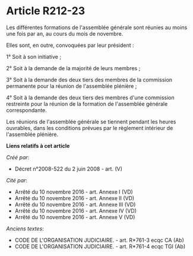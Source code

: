 # Article R212-23

Les différentes formations de l'assemblée générale sont réunies au moins une fois par an, au cours du mois de novembre.

Elles sont, en outre, convoquées par leur président :

1° Soit à son initiative ;

2° Soit à la demande de la majorité de leurs membres ;

3° Soit à la demande des deux tiers des membres de la commission permanente pour la réunion de l'assemblée plénière ;

4° Soit à la demande des deux tiers des membres d'une commission restreinte pour la réunion de la formation de l'assemblée
générale correspondante.

Les réunions de l'assemblée générale se tiennent pendant les heures ouvrables, dans les conditions prévues par le règlement
intérieur de l'assemblée plénière.

**Liens relatifs à cet article**

_Créé par_:

  - Décret n°2008-522 du 2 juin 2008 - art. (V)

_Cité par_:

  - Arrêté du 10 novembre 2016 - art. Annexe I (VD)
  - Arrêté du 10 novembre 2016 - art. Annexe II (VD)
  - Arrêté du 10 novembre 2016 - art. Annexe III (VD)
  - Arrêté du 10 novembre 2016 - art. Annexe IV (VD)
  - Arrêté du 10 novembre 2016 - art. Annexe V (VD)

_Anciens textes_:

  - CODE DE L'ORGANISATION JUDICIAIRE. - art. R*761-3 ecqc CA (Ab)
  - CODE DE L'ORGANISATION JUDICIAIRE. - art. R*761-4 ecqc TGI (Ab)
